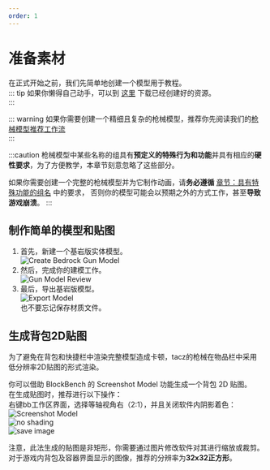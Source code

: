 ```yaml
---
order: 1
---
```

# 准备素材
在正式开始之前，我们先简单地创建一个模型用于教程。   
::: tip
如果你懒得自己动手，可以到 [这里](https://github.com/MCModderAnchor/tacwiki/tree/main/resource/first_gun) 下载已经创建好的资源。   
:::

::: warning
如果你需要创建一个精细且复杂的枪械模型，推荐你先阅读我们的[枪械模型推荐工作流](../../model_guide/)   
:::

:::caution
枪械模型中某些名称的组具有**预定义的特殊行为和功能**并具有相应的**硬性要求**，为了方便教学，本章节刻意忽略了这些部分。  

如果你需要创建一个完整的枪械模型并为它制作动画，请**务必遵循** [章节：具有特殊功能的组名](./03_sp_group_name) 中的要求，
否则你的模型可能会以预期之外的方式工作，甚至**导致游戏崩溃**。
:::

## 制作简单的模型和贴图
1. 首先，新建一个基岩版实体模型。   
   ![Create Bedrock Gun Model](/gunpack/gun/create_bedrock_gun_model.png)
2. 然后，完成你的建模工作。    
   ![Gun Model Review](/gunpack/gun/gun_model_review.png)
3. 最后，导出基岩版模型。   
   ![Export Model](/gunpack/gun/export_model.png)    
   也不要忘记保存材质文件。

## 生成背包2D贴图
为了避免在背包和快捷栏中渲染完整模型造成卡顿，tacz的枪械在物品栏中采用低分辨率2D贴图的形式渲染。  

你可以借助 BlockBench 的 Screenshot Model 功能生成一个背包 2D 贴图。  
在生成贴图时，推荐进行以下操作：  
右键bb工作区界面，选择等轴视角右（2:1），并且关闭软件内阴影着色：  
![Screenshot Model](/gunpack/gun/iso_r_scr.png)    
![no shading](/gunpack/gun/no_shading_scr.png)  
![save image](/gunpack/gun/save_scr.png)

注意，此法生成的贴图是非矩形，你需要通过图片修改软件对其进行缩放或裁剪。  
对于游戏内背包及容器界面显示的图像，推荐的分辨率为**32x32正方形**。  
